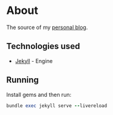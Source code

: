 # About
The source of my [personal blog](http://mitrev.net).

## Technologies used
* [Jekyll](http://jekyllrb.com/) - Engine

## Running

Install gems and then run:

```ruby
bundle exec jekyll serve --livereload
```
